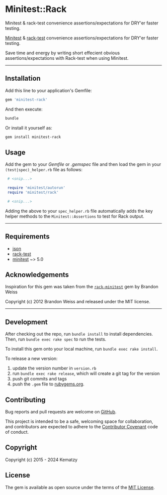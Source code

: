 # Minitest::Rack

Minitest & rack-test convenience assertions/expectations for DRY'er faster testing.

[Minitest](https://github.com/seattlerb/minitest) & [rack-test](https://github.com/rack/rack-test)
convenience assertions/expectations for DRY'er faster testing.

Save time and energy by writing short effecient obvious assertions/expectations with Rack-test
when using Minitest.

---

## Installation

Add this line to your application's Gemfile:

```ruby
gem 'minitest-rack'
```

And then execute:

```bash
bundle
```

Or install it yourself as:

```bash
gem install minitest-rack
```

## Usage

Add the gem to your _Gemfile_ or _.gemspec_ file and then load the gem in your
`(test|spec)_helper.rb` file as follows:

```ruby
 # <snip...>

 require 'minitest/autorun'
 require 'minitest/rack'

 # <snip...>
```

Adding the above to your `spec_helper.rb` file automatically adds the key helper methods to the
`Minitest::Assertions` to test for Rack output.

---

## Requirements

- [json](https://github.com/flori/json)
- [rack-test](https://github.com/brynary/rack-test)
- [minitest](https://github.com/seattlerb/minitest) ~> 5.0

## Acknowledgements

Inspiration for this gem was taken from the
[`rack-minitest`](https://github.com/brandonweiss/rack-minitest) gem by Brandon Weiss

Copyright (c) 2012 Brandon Weiss and released under the MIT license.

---

## Development

After checking out the repo, run `bundle install` to install dependencies.
Then, run `bundle exec rake spec` to run the tests.

To install this gem onto your local machine, run `bundle exec rake install`.

To release a new version:

1. update the version number in `version.rb`
2. run `bundle exec rake release`, which will create a git tag for the version
3. push git commits and tags
4. push the `.gem` file to [rubygems.org](https://rubygems.org).

## Contributing

Bug reports and pull requests are welcome on [GitHub](https://github.com/kematzy/minitest-assert_errors).

This project is intended to be a safe, welcoming space for collaboration, and contributors are
expected to adhere to the [Contributor Covenant](contributor-covenant.org) code of conduct.

## Copyright

Copyright (c) 2015 - 2024 Kematzy

## License

The gem is available as open source under the terms of the
[MIT License](http://opensource.org/licenses/MIT).
